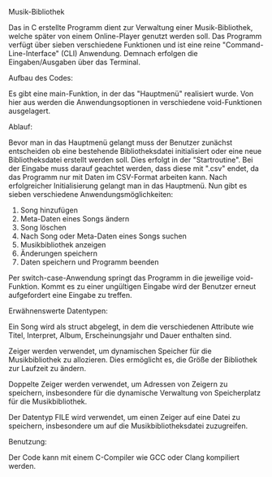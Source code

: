 Musik-Bibliothek

Das in C erstellte Programm dient zur Verwaltung einer Musik-Bibliothek, welche später von einem Online-Player genutzt werden soll. Das Programm verfügt über sieben verschiedene Funktionen und ist eine reine "Command-Line-Interface" (CLI) Anwendung. Demnach erfolgen die Eingaben/Ausgaben über das Terminal. 

Aufbau des Codes:

Es gibt eine main-Funktion, in der das "Hauptmenü" realisiert wurde. Von hier aus werden die Anwendungsoptionen in verschiedene void-Funktionen ausgelagert.


Ablauf:

Bevor man in das Hauptmenü gelangt muss der Benutzer zunächst entscheiden ob eine bestehende Bibliotheksdatei initialisiert oder eine neue Bibliotheksdatei erstellt werden soll. Dies erfolgt in der "Startroutine". Bei der Eingabe muss darauf geachtet werden, dass diese mit ".csv" endet, da das Programm nur mit Daten im CSV-Format arbeiten kann.
Nach erfolgreicher Initialisierung gelangt man in das Hauptmenü. Nun gibt es sieben verschiedene Anwendungsmöglichkeiten:

1. Song hinzufügen
2. Meta-Daten eines Songs ändern
3. Song löschen
4. Nach Song oder Meta-Daten eines Songs suchen
5. Musikbibliothek anzeigen
6. Änderungen speichern
7. Daten speichern und Programm beenden

Per switch-case-Anwendung springt das Programm in die jeweilige void-Funktion. Kommt es zu einer ungültigen Eingabe wird der Benutzer erneut aufgefordert eine Eingabe zu treffen.

Erwähnenswerte Datentypen:

Ein Song wird als struct abgelegt, in dem die verschiedenen Attribute wie Titel, Interpret, Album, Erscheinungsjahr und Dauer enthalten sind.

Zeiger werden verwendet, um dynamischen Speicher für die Musikbibliothek zu allozieren. Dies ermöglicht es, die Größe der Bibliothek zur Laufzeit zu ändern.

Doppelte Zeiger werden verwendet, um Adressen von Zeigern zu speichern, insbesondere für die dynamische Verwaltung von Speicherplatz für die Musikbibliothek.

Der Datentyp FILE wird verwendet, um einen Zeiger auf eine Datei zu speichern, insbesondere um auf die Musikbibliotheksdatei zuzugreifen.

Benutzung:

Der Code kann mit einem C-Compiler wie GCC oder Clang kompiliert werden.






